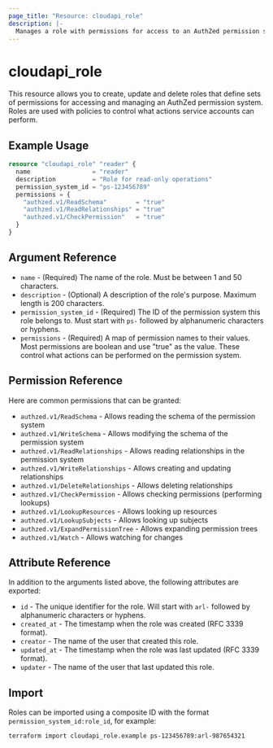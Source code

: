```yaml
---
page_title: "Resource: cloudapi_role"
description: |-
  Manages a role with permissions for access to an AuthZed permission system.
---
```


# cloudapi_role

This resource allows you to create, update and delete roles that define sets of permissions for accessing and managing an AuthZed permission system. Roles are used with policies to control what actions service accounts can perform.

## Example Usage

```terraform
resource "cloudapi_role" "reader" {
  name                 = "reader"
  description          = "Role for read-only operations"
  permission_system_id = "ps-123456789"
  permissions = {
    "authzed.v1/ReadSchema"        = "true"
    "authzed.v1/ReadRelationships" = "true"
    "authzed.v1/CheckPermission"   = "true"
  }
}
```

## Argument Reference

* `name` - (Required) The name of the role. Must be between 1 and 50 characters.
* `description` - (Optional) A description of the role's purpose. Maximum length is 200 characters.
* `permission_system_id` - (Required) The ID of the permission system this role belongs to. Must start with `ps-` followed by alphanumeric characters or hyphens.
* `permissions` - (Required) A map of permission names to their values. Most permissions are boolean and use "true" as the value. These control what actions can be performed on the permission system.

## Permission Reference

Here are common permissions that can be granted:

* `authzed.v1/ReadSchema` - Allows reading the schema of the permission system
* `authzed.v1/WriteSchema` - Allows modifying the schema of the permission system
* `authzed.v1/ReadRelationships` - Allows reading relationships in the permission system
* `authzed.v1/WriteRelationships` - Allows creating and updating relationships
* `authzed.v1/DeleteRelationships` - Allows deleting relationships
* `authzed.v1/CheckPermission` - Allows checking permissions (performing lookups)
* `authzed.v1/LookupResources` - Allows looking up resources
* `authzed.v1/LookupSubjects` - Allows looking up subjects
* `authzed.v1/ExpandPermissionTree` - Allows expanding permission trees
* `authzed.v1/Watch` - Allows watching for changes

## Attribute Reference

In addition to the arguments listed above, the following attributes are exported:

* `id` - The unique identifier for the role. Will start with `arl-` followed by alphanumeric characters or hyphens.
* `created_at` - The timestamp when the role was created (RFC 3339 format).
* `creator` - The name of the user that created this role.
* `updated_at` - The timestamp when the role was last updated (RFC 3339 format).
* `updater` - The name of the user that last updated this role.

## Import

Roles can be imported using a composite ID with the format `permission_system_id:role_id`, for example:

```bash
terraform import cloudapi_role.example ps-123456789:arl-987654321
``` 
